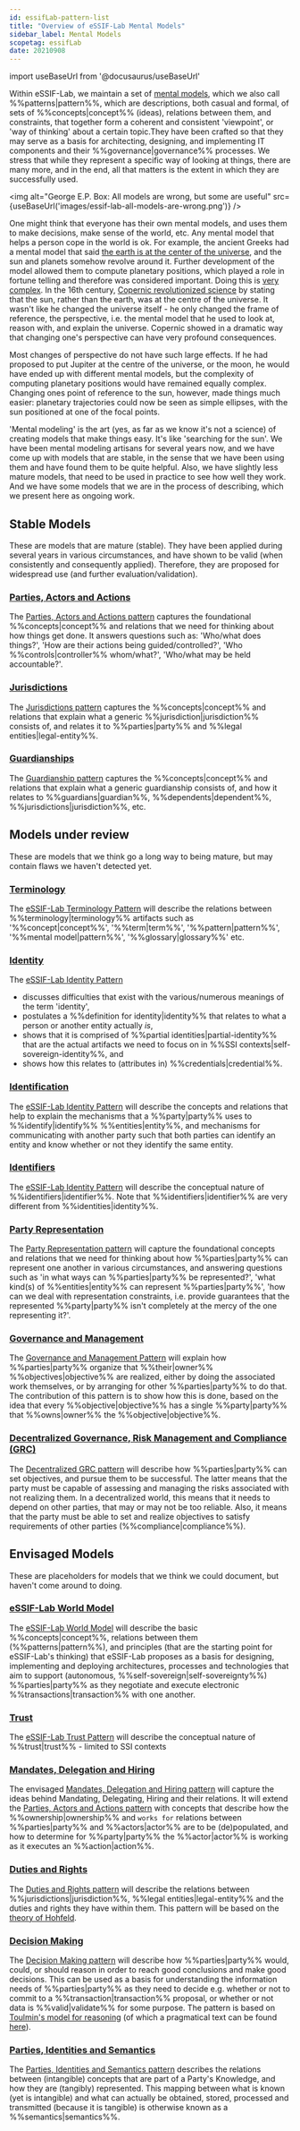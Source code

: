 ```yaml
---
id: essifLab-pattern-list
title: "Overview of eSSIF-Lab Mental Models"
sidebar_label: Mental Models
scopetag: essifLab
date: 20210908
---
```


import useBaseUrl from '@docusaurus/useBaseUrl'

Within eSSIF-Lab, we maintain a set of [mental models](https://en.wikipedia.org/wiki/Mental_model), which we also call %%patterns|pattern%%, which are descriptions, both casual and formal, of sets of %%concepts|concept%% (ideas), relations between them, and constraints, that together form a coherent and consistent 'viewpoint', or 'way of thinking' about a certain topic.They have been crafted so that they may serve as a basis for architecting, designing, and implementing IT components and their %%governance|governance%% processes.
We stress that while they represent a specific way of looking at things, there are many more, and in the end, all that matters is the extent in which they are successfully used.

<img
  alt="George E.P. Box: All models are wrong, but some are useful"
  src={useBaseUrl('images/essif-lab-all-models-are-wrong.png')}
/>

One might think that everyone has their own mental models, and uses them to make decisions, make sense of the world, etc. Any mental model that helps a person cope in the world is ok. For example, the ancient Greeks had a mental model that said [the earth is at the center of the universe](https://oxfordre.com/planetaryscience/view/10.1093/acrefore/9780190647926.001.0001/acrefore-9780190647926-e-46#acrefore-9780190647926-e-46-div2-2), and the sun and planets somehow revolve around it. Further development of the model allowed them to compute planetary positions, which played a role in fortune telling and therefore was considered important. Doing this is [very complex](https://www.nature.com/articles/s41598-021-84310-w). In the 16th century, [Copernic revolutionized science](https://www.britannica.com/topic/Copernican-Revolution) by stating that the sun, rather than the earth, was at the centre of the universe. It wasn't like he changed the universe itself - he only changed the frame of reference, the perspective, i.e. the mental model that he used to look at, reason with, and explain the universe. Copernic showed in a dramatic way that changing one's perspective can have very profound consequences.

Most changes of perspective do not have such large effects. If he had proposed to put Jupiter at the centre of the universe, or the moon, he would have ended up with different mental models, but the complexity of computing planetary positions would have remained equally complex. Changing ones point of reference to the sun, however, made things much easier: planetary trajectories could now be seen as simple ellipses, with the sun positioned at one of the focal points.

'Mental modeling' is the art (yes, as far as we know it's not a science) of creating models that make things easy. It's like 'searching for the sun'. We have been mental modeling artisans for several years now, and we have come up with models that are stable, in the sense that we have been using them and have found them to be quite helpful. Also, we have slightly less mature models, that need to be used in practice to see how well they work. And we have some models that we are in the process of describing, which we present here as ongoing work.


## Stable Models

These are models that are mature (stable). They have been applied during several years in various circumstances, and have shown to be valid (when consistently and consequently applied). Therefore, they are proposed for widespread use (and further evaluation/validation).

### [Parties, Actors and Actions](./terms/pattern-party-actor-action)
The [Parties, Actors and Actions pattern](./terms/pattern-party-actor-action) captures the foundational %%concepts|concept%% and relations that we need for thinking about how things get done. It answers questions such as: 'Who/what does things?', 'How are their actions being guided/controlled?', 'Who %%controls|controller%% whom/what?', 'Who/what may be held accountable?'.

### [Jurisdictions](./terms/pattern-jurisdiction)
The [Jurisdictions pattern](./terms/pattern-jurisdiction) captures the %%concepts|concept%% and relations that explain what a generic %%jurisdiction|jurisdiction%% consists of, and relates it to %%parties|party%% and %%legal entities|legal-entity%%.

### [Guardianships](./terms/pattern-guardianship)
The [Guardianship pattern](./terms/pattern-guardianship) captures the %%concepts|concept%% and relations that explain what a generic guardianship consists of, and how it relates to %%guardians|guardian%%, %%dependents|dependent%%, %%jurisdictions|jurisdiction%%, etc.

## Models under review

These are models that we think go a long way to being mature, but may contain flaws we haven't detected yet.
### [Terminology](./terms/pattern-terminology)
The [eSSIF-Lab Terminology Pattern](./terms/pattern-terminology) will describe the relations between %%terminology|terminology%% artifacts such as '%%concept|concept%%', '%%term|term%%', '%%pattern|pattern%%', '%%mental model|pattern%%', '%%glossary|glossary%%' etc.

### [Identity](./terms/pattern-identity)
The [eSSIF-Lab Identity Pattern](./terms/pattern-identity)
- discusses difficulties that exist with the various/numerous meanings of the term 'identity',
- postulates a %%definition for identity|identity%% that relates to what a person or another entity actually _is_,
- shows that it is comprised of %%partial identities|partial-identity%% that are the actual artifacts we need to focus on in %%SSI contexts|self-sovereign-identity%%, and
- shows how this relates to (attributes in) %%credentials|credential%%.

### [Identification](./terms/pattern-identification)
The [eSSIF-Lab Identity Pattern](./terms/pattern-identification) will describe the concepts and relations that help to explain the mechanisms that a %%party|party%% uses to %%identify|identify%% %%entities|entity%%, and mechanisms for communicating with another party such that both parties can identify an entity and know whether or not they identify the same entity.

### [Identifiers](./terms/pattern-identifier)
The [eSSIF-Lab Identity Pattern](./terms/pattern-identifier) will describe the conceptual nature of %%identifiers|identifier%%. Note that %%identifiers|identifier%% are very different from %%identities|identity%%.

### [Party Representation](./terms/pattern-party-representation)
The [Party Representation pattern](./terms/pattern-party-representation) will capture the foundational concepts and relations that we need for thinking about how %%parties|party%% can represent one another in various circumstances, and answering questions such as 'in what ways can %%parties|party%% be represented?', 'what kind(s) of %%entities|entity%% can represent %%parties|party%%', 'how can we deal with representation constraints, i.e. provide guarantees that the represented %%party|party%% isn't completely at the mercy of the one representing it?'.

### [Governance and Management](./terms/pattern-governance-and-management)
The [Governance and Management Pattern](./terms/pattern-governance-and-management) will explain how %%parties|party%% organize that %%their|owner%% %%objectives|objective%% are realized, either by doing the associated work themselves, or by arranging for other %%parties|party%% to do that. The contribution of this pattern is to show how this is done, based on the idea that every %%objective|objective%% has a single %%party|party%% that %%owns|owner%% the %%objective|objective%%.

### [Decentralized Governance, Risk Management and Compliance (GRC)](./terms/pattern-decentralized-grc)
The [Decentralized GRC pattern](./terms/pattern-decentralized-grc) will describe how %%parties|party%% can set objectives, and pursue them to be successful. The latter means that the party must be capable of assessing and managing the risks associated with not realizing them. In a decentralized world, this means that it needs to depend on other parties, that may or may not be too reliable. Also, it means that the party must be able to set and realize objectives to satisfy requirements of other parties (%%compliance|compliance%%).

## Envisaged Models

These are placeholders for models that we think we could document, but haven't come around to doing.

### [eSSIF-Lab World Model](./terms/pattern-world-model)
The [eSSIF-Lab World Model](./terms/pattern-world-model) will describe the basic %%concepts|concept%%, relations between them (%%patterns|pattern%%), and principles (that are the starting point for eSSIF-Lab's thinking) that eSSIF-Lab proposes as a basis for designing, implementing and deploying architectures, processes and technologies that aim to support (autonomous, %%self-sovereign|self-sovereignty%%) %%parties|party%% as they negotiate and execute electronic %%transactions|transaction%% with one another.

### [Trust](./terms/pattern-trust)
The [eSSIF-Lab Trust Pattern](./terms/pattern-trust) will describe the conceptual nature of %%trust|trust%% - limited to SSI contexts
### [Mandates, Delegation and Hiring](./terms/pattern-mandates-delegation-hiring)
The envisaged [Mandates, Delegation and Hiring pattern](./terms/pattern-mandates-delegation-hiring) will capture the ideas behind Mandating, Delegating, Hiring and their relations. It will extend the [Parties, Actors and Actions pattern](./terms/pattern-party-actor-action) with concepts that describe how the %%ownership|ownership%% and `works for` relations between %%parties|party%% and %%actors|actor%% are to be (de)populated, and how to determine for %%party|party%% the %%actor|actor%% is working as it executes an %%action|action%%.

### [Duties and Rights](./terms/pattern-duties-and-rights)
The [Duties and Rights pattern](./terms/pattern-duties-and-rights) will describe the relations between %%jurisdictions|jurisdiction%%, %%legal entities|legal-entity%% and the duties and rights they have within them. This pattern will be based on the [theory of Hohfeld](https://plato.stanford.edu/entries/rights/#FormRighHohfAnalSyst).

### [Decision Making](./terms/pattern-decision-making)
The [Decision Making pattern](./terms/pattern-decision-making) will describe how %%parties|party%% would, could, or should reason in order to reach good conclusions and make good decisions. This can be used as a basis for understanding the information needs of  %%parties|party%% as they need to decide e.g. whether or not to commit to a %%transaction|transaction%% proposal, or whether or not data is %%valid|validate%% for some purpose. The pattern is based on [Toulmin's model for reasoning](https://www.cambridge.org/core/books/uses-of-argument/26CF801BC12004587B66778297D5567C) (of which a pragmatical text can be found [here](https://owl.purdue.edu/owl/general_writing/academic_writing/historical_perspectives_on_argumentation/toulmin_argument.html)).

### [Parties, Identities and Semantics](./terms/pattern-parties-identities-semantics)
The [Parties, Identities and Semantics pattern](./terms/pattern-parties-identities-semantics) describes the relations between (intangible) concepts that are part of a Party's Knowledge, and how they are (tangibly) represented. This mapping between what is known (yet is intangible) and what can actually be obtained, stored, processed and transmitted (because it is tangible) is otherwise known as a %%semantics|semantics%%.
